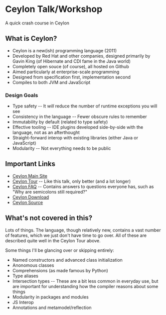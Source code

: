 # Ceylon Talk/Workshop
A quick crash course in Ceylon

## What is Ceylon?
* Ceylon is a new(ish) programming language (2011)
* Developed by Red Hat and other companies, designed primarily by Gavin King (of Hibernate and CDI fame in the Java world)
* Completely open souce (of course), all hosted on Github
* Aimed particularly at enterprise-scale programming
* Designed from specification first, implementation second
* Compiles to both JVM and JavaScript

### Design Goals
* Type safety -- It *will* reduce the number of runtime exceptions you will see
* Consistency in the language -- Fewer obscure rules to remember
* Immutability by default (related to type safety)
* Effective tooling -- IDE plugins developed side-by-side with the language, not as an afterthought
* Straight-forward interop with existing libraries (either Java or JavaScript)
* Modularity -- Not everything needs to be public

## Important Links
* [Ceylon Main Site](https://ceylon-lang.org/)
* [Ceylon Tour](https://ceylon-lang.org/documentation/1.3/tour/) -- Like this talk, only better (and a lot longer)
* [Ceylon FAQ](https://ceylon-lang.org/documentation/1.3/faq/) -- Contains answers to questions everyone has, such as "Why are semicolons still required?"
* [Ceylon Download](https://ceylon-lang.org/download/)
* [Ceylon Source](http://ceylon.github.io/)

## What's not covered in this?
Lots of things. The language, though relatively new, contains a vast number of features, which we just don't have time to go over. All of these are described quite well in the Ceylon Tour above. 

Some things I'll be glancing over or skipping entirely:
* Named constructors and advanced class initialization
* Anonomous classes
* Comprehensions (as made famous by Python)
* Type aliases
* Intersection types -- These are a bit less common in everyday use, but are important for understanding how the compiler reasons about some things
* Modularity in packages and modules
* JS Interop
* Annotations and metamodel/reflection
